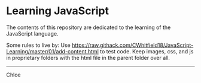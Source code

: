 # Learning JavaScript

The contents of this repository are dedicated to the learning of the JavaScript language.

Some rules to live by:
Use https://raw.githack.com/CWhitfield18/JavaScript-Learning/master/01/add-content.html to test code.
Keep images, css, and js in proprietary folders with the html file in the parent folder over all.


-----------
Chloe

